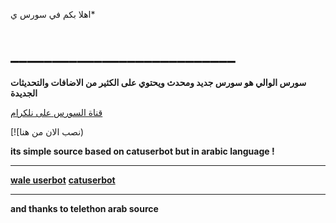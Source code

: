 اهلا بكم في سورس ي*
# ___________________________

**سورس الوالي هو سورس جديد ومحدث ويحتوي على الكثير من الاضافات والتحديثات الجديدة**

[قناة السورس على نلكرام](https://t.me/R125R)



[![نصب الان من هنا)


**its simple source based on catuserbot but in arabic language !**
__________________________
**[wale userbot](https://t.me/R125R)**
**[catuserbot]()**
__________________________
**and thanks to telethon arab source**
